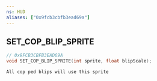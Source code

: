```yaml
---
ns: HUD
aliases: ["0x9fcb3cbfb3ead69a"]
---
```

## SET_COP_BLIP_SPRITE

```c
// 0x9FCB3CBFB3EAD69A
void SET_COP_BLIP_SPRITE(int sprite, float blipScale);
```

```
All cop ped blips will use this sprite
```
